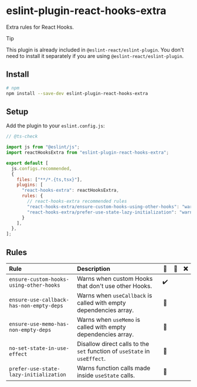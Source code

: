 # eslint-plugin-react-hooks-extra

Extra rules for React Hooks.

> [!TIP]
> This plugin is already included in `@eslint-react/eslint-plugin`. You don't need to install it separately if you are using `@eslint-react/eslint-plugin`.

## Install

```sh
# npm
npm install --save-dev eslint-plugin-react-hooks-extra
```

## Setup

Add the plugin to your `eslint.config.js`:

```js
// @ts-check

import js from "@eslint/js";
import reactHooksExtra from "eslint-plugin-react-hooks-extra";

export default [
  js.configs.recommended,
  {
    files: ["**/*.{ts,tsx}"],
    plugins: [
      "react-hooks-extra": reactHooksExtra,
      rules: {
        // react-hooks-extra recommended rules
        "react-hooks-extra/ensure-custom-hooks-using-other-hooks": "warn",
        "react-hooks-extra/prefer-use-state-lazy-initialization": "warn",
      }
    ],
  },
];
```

## Rules

| Rule                                     | Description                                                               | 💼  | 💭  | ❌  |
| :--------------------------------------- | :------------------------------------------------------------------------ | :-: | :-: | :-: |
| `ensure-custom-hooks-using-other-hooks`  | Warns when custom Hooks that don't use other Hooks.                       |  ✔️  |     |     |
| `ensure-use-callback-has-non-empty-deps` | Warns when `useCallback` is called with empty dependencies array.         | 🧐  |     |     |
| `ensure-use-memo-has-non-empty-deps`     | Warns when `useMemo` is called with empty dependencies array.             | 🧐  |     |     |
| `no-set-state-in-use-effect`             | Disallow direct calls to the `set` function of `useState` in `useEffect`. | 🚀  |     |     |
| `prefer-use-state-lazy-initialization`   | Warns function calls made inside `useState` calls.                        | 🚀  |     |     |
